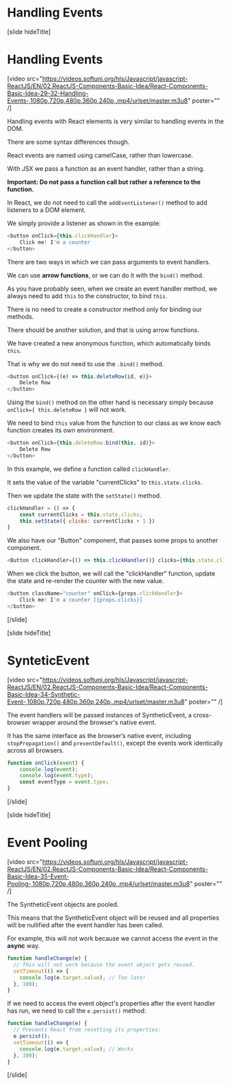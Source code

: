 # Handling Events

[slide hideTitle]

# Handling Events

[video src="https://videos.softuni.org/hls/Javascript/javascript-ReactJS/EN/02.ReactJS-Components-Basic-Idea/React-Components-Basic-Idea-29-32-Handling-Events-,1080p,720p,480p,360p,240p,.mp4/urlset/master.m3u8" poster="" /]

Handling events with React elements is very similar to handling events in the DOM.

There are some syntax differences though.

React events are named using camelCase, rather than lowercase. 

With JSX we pass a function as an event handler, rather than a string.

**Important: Do not pass a function call but rather a reference to the function.**

In React, we do not need to call the `addEventListener()` method to add listeners to a DOM element.

We simply provide a listener as shown in the example:

```js
<button onClick={this.clickHandler}>
    Click me! I'm a counter
</button>
```

There are two ways in which we can pass arguments to event handlers.

We can use **arrow functions**, or we can do it with the `bind()` method.

As you have probably seen, when we create an event handler method, we always need to add `this` to the constructor, to bind `this`.

There is no need to create a constructor method only for binding our methods. 

There should be another solution, and that is using arrow functions.

We have created a new anonymous function, which automatically binds `this`.

That is why we do not need to use the `.bind()` method.

```js
<button onClick={(e) => this.deleteRow(id, e)}>
    Delete Row
</button>
```

Using the `bind()` method on the other hand is necessary simply because `onClick={ this.deleteRow }` will not work.

We need to bind `this` value from the function to our class as we know each function creates its own environment.

```js
<button onClick={this.deleteRow.bind(this, id)}>
    Delete Row
</button>
```

In this example, we define a function called `clickHandler`.

It sets the value of the variable "currentClicks" to `this.state.clicks`.

Then we update the state with the `setState()` method.

```js
clickHandler = () => {
    const currentClicks = this.state.clicks;
    this.setState({ clicks: currentClicks + 1 })
}
```

We also have our "Button" component, that passes some props to another component.

```js
<Button clickHandler={() => this.clickHandler()} clicks={this.state.clicks} />
```

When we click the button, we will call the "clickHandler" function, update the state and re-render the counter with the new value.

```js
<button className="counter" onClick={props.clickHandler}>
    Click me! I'm a counter [{props.clicks}]
</button>
```

[/slide]

[slide hideTitle]

# SynteticEvent

[video src="https://videos.softuni.org/hls/Javascript/javascript-ReactJS/EN/02.ReactJS-Components-Basic-Idea/React-Components-Basic-Idea-34-Synthetic-Event-,1080p,720p,480p,360p,240p,.mp4/urlset/master.m3u8" poster="" /]

The event handlers will be passed instances of SyntheticEvent, a cross-browser wrapper around the browser's native event. 

It has the same interface as the browser’s native event, including `stopPropagation()` and `preventDefault()`, except the events work identically across all browsers.

```js
function onClick(event) {
    console.log(event);
    console.log(event.type);
    const eventType = event.type;
}
```

[/slide]

[slide hideTitle]

# Event Pooling

[video src="https://videos.softuni.org/hls/Javascript/javascript-ReactJS/EN/02.ReactJS-Components-Basic-Idea/React-Components-Basic-Idea-35-Event-Pooling-,1080p,720p,480p,360p,240p,.mp4/urlset/master.m3u8" poster="" /]

The SyntheticEvent objects are pooled. 

This means that the SyntheticEvent object will be reused and all properties will be nullified after the event handler has been called. 

For example, this will not work because we cannot access the event in the **async** way.

```js
function handleChange(e) {
  // This will not work because the event object gets reused.
  setTimeout(() => {
    console.log(e.target.value); // Too late!
  }, 100);
}
```

If we need to access the event object's properties after the event handler has run, we need to call the `e.persist()` method:

```js
function handleChange(e) {
  // Prevents React from resetting its properties:
  e.persist();
  setTimeout(() => {
    console.log(e.target.value); // Works
  }, 100);
}
```

[/slide]